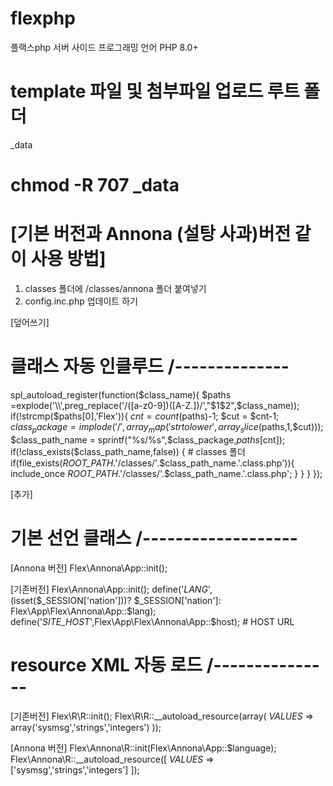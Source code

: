# flexphp
플랙스php
서버 사이드 프로그래밍 언어 
PHP 8.0+

# template 파일 및 첨부파일 업로드 루트 폴더
_data 

# chmod -R 707 _data




# [기본 버전과 Annona (설탕 사과)버전 같이 사용 방법]

1. classes 폴더에 /classes/annona 폴더 붙여넣기
2. config.inc.php 업데이트 하기

[덮어쓰기]
# 클래스 자동 인클루드 /--------------
spl_autoload_register(function($class_name){
    $paths =explode('\\',preg_replace('/([a-z0-9])([A-Z.])/',"$1$2",$class_name));
    if(!strcmp($paths[0],'Flex')){
        $cnt = count($paths)-1;
        $cut = $cnt-1;
        $class_package   = implode('/',array_map('strtolower',array_slice($paths,1,$cut)));
        $class_path_name = sprintf("%s/%s",$class_package,$paths[$cnt]);
        if(!class_exists($class_path_name,false))
        {
            # classes 폴더
            if(file_exists(_ROOT_PATH_.'/classes/'.$class_path_name.'.class.php')){
                include_once _ROOT_PATH_.'/classes/'.$class_path_name.'.class.php';
            }
        }
    }
});

[추가]
# 기본 선언 클래스 /-------------------
[Annona 버전]
Flex\Annona\App::init();

[기존버전]
Flex\Annona\App::init();
define('_LANG_',(isset($_SESSION['nation']))? $_SESSION['nation']: Flex\App\Flex\Annona\App::$lang);
define('_SITE_HOST_',Flex\App\Flex\Annona\App::$host);  # HOST URL

# resource XML 자동 로드 /---------------
[기존버전]
Flex\R\R::init();
Flex\R\R::__autoload_resource(array(
    _VALUES_  => array('sysmsg','strings','integers')
));

[Annona 버전]
Flex\Annona\R::init(Flex\Annona\App::$language);
Flex\Annona\R::__autoload_resource([
    _VALUES_  => ['sysmsg','strings','integers']
]);


